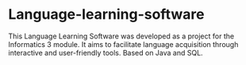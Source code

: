 # Language-learning-software

This Language Learning Software was developed as a project for the Informatics 3 module. It aims to facilitate language acquisition through interactive and user-friendly tools. Based on Java and SQL.
